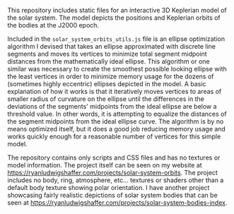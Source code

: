 This repository includes static files for an interactive 3D Keplerian model of the solar system.  The model depicts the positions and Keplerian orbits of the bodies at the J2000 epoch.

Included in the `solar_system_orbits_utils.js` file is an ellipse optimization algorithm I devised that takes an ellipse approximated with discrete line segments and moves its vertices to minimize total segment midpoint distances from the mathematically ideal ellipse.  This algorithm or one similar was necessary to create the smoothest possible looking ellipse with the least vertices in order to minimize memory usage for the dozens of (sometimes highly eccentric) ellipses depicted in the model.  A basic explanation of how it works is that it iteratively moves vertices to areas of smaller radius of curvature on the ellipse until the differences in the deviations of the segments' midpoints from the ideal ellipse are below a threshold value.  In other words, it is attempting to equalize the distances of the segment midpoints from the ideal ellipse curve.  The algorithm is by no means optimized itself, but it does a good job reducing memory usage and works quickly enough for a reasonable number of vertices for this simple model.

The repository contains only scripts and CSS files and has no textures or model information.  The project itself can be seen on my website at https://ryanludwigshaffer.com/projects/solar-system-orbits.  The project includes no body, ring, atmosphere, etc... textures or shaders other than a default body texture showing polar orientation.  I have another project showcasing fairly realistic depictions of solar system bodies that can be seen at https://ryanludwigshaffer.com/projects/solar-system-bodies-index.
